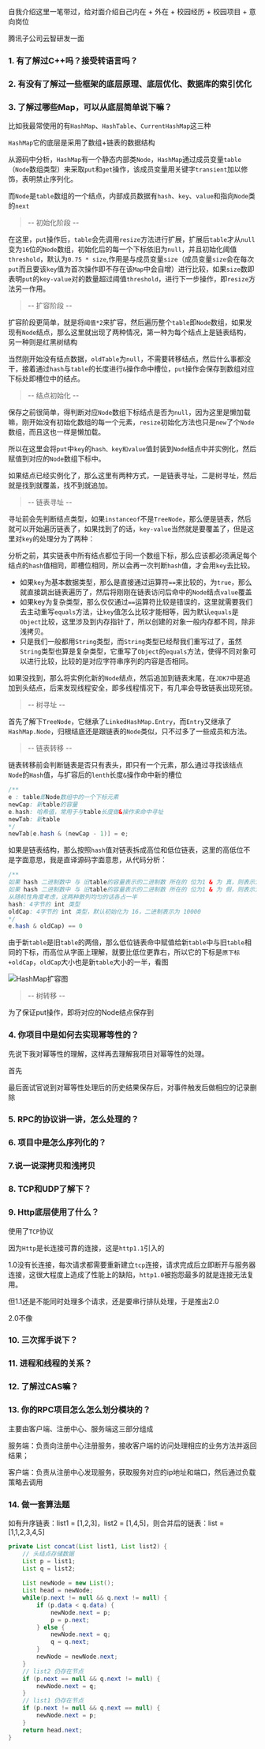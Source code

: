 自我介绍这里一笔带过，给对面介绍自己内在 + 外在 + 校园经历 + 校园项目  + 意向岗位

腾讯子公司云智研发一面

### 1. 有了解过C++吗？接受转语言吗？

### 2. 有没有了解过一些框架的底层原理、底层优化、数据库的索引优化

### 3. 了解过哪些Map，可以从底层简单说下嘛？

比如我最常使用的有`HashMap`、`HashTable`、`CurrentHashMap`这三种

`HashMap`它的底层是采用了数组+链表的数据结构

从源码中分析，`HashMap`有一个静态内部类`Node`，`HashMap`通过成员变量`table`（`Node`数组类型）来采取`put`和`get`操作，该成员变量用关键字`transient`加以修饰，表明禁止序列化。

而`Node`是`table`数组的一个结点，内部成员数据有`hash`、`key`、`value`和指向`Node`类的`next`

> -- 初始化阶段 --

在这里，`put`操作后，`table`会先调用`resize`方法进行扩展，扩展后`table`才从`null`变为`16`位的`Node`数组，初始化后的每一个下标依旧为`null`，并且初始化阈值`threshold`，默认为`0.75 * size`,作用是与成员变量`size`（成员变量`size`会在每次`put`而且要该`key`值为首次操作即不存在该`Map`中会自增）进行比较，如果`size`数即表明`put`的`key-value`对的数量超过阈值`threshold`，进行下一步操作，即`resize`方法另一作用。

> -- 扩容阶段 --

扩容阶段更简单，就是将`阈值*2`来扩容，然后遍历整个`table`即`Node`数组，如果发现有`Node`结点，那么这里就出现了两种情况，第一种为每个结点上是链表结构，另一种则是红黑树结构



当然刚开始没有结点数据，`oldTable`为`null`，不需要转移结点，然后什么事都没干，接着通过`hash`与`table`的长度进行`&`操作命中槽位，`put`操作会保存到数组对应下标处即槽位中的结点。

> -- 结点初始化 --

保存之前很简单，得判断对应`Node`数组下标结点是否为`null`，因为这里是懒加载嘛，刚开始没有初始化数组的每一个元素，`resize`初始化方法也只是`new`了个`Node`数组，而且这也一样是懒加载。

所以在这里会将`put`中`key`的`hash、key和value`值封装到`Node`结点中并实例化，然后赋值到对应的`Node`数组下标中。

如果结点已经实例化了，那么这里有两种方式，一是链表寻址，二是树寻址，然后就是找到就覆盖，找不到就追加。

> -- 链表寻址 --

寻址前会先判断结点类型，如果`instanceof`不是`TreeNode`，那么便是链表，然后就可以开始遍历链表了，如果找到了的话，`key-value`当然就是要覆盖了，但是这里对`key`的处理分为了两种：

分析之前，其实链表中所有结点都位于同一个数组下标，那么应该都必须满足每个结点的`hash`值相同，即槽位相同，所以会再一次判断`hash`值，才会用`key`去比较。

- 如果`key`为基本数据类型，那么是直接通过运算符`==`来比较的，为`true`，那么就直接跳出链表遍历了，然后将刚刚在链表访问后命中的`Node`结点`value`覆盖
- 如果key为复杂类型，那么仅仅通过`==`运算符比较是错误的，这里就需要我们去主动重写`equals`方法，让`key`值怎么比较才能相等，因为默认`equals`是`Object`比较，这里涉及到内存指针了，所以创建的对象一般内存都不同，除非浅拷贝。
- 只是我们一般都用`String`类型，而`String`类型已经帮我们重写过了，虽然`String`类型也算是复杂类型，它重写了`Object`的`equals`方法，使得不同对象可以进行比较，比较的是对应字符串序列的内容是否相同。

如果没找到，那么将实例化新的`Node`结点，然后追加到链表末尾，在`JDK7`中是追加到头结点，后来发现线程安全，即多线程情况下，有几率会导致链表出现死锁。

> -- 树寻址 --



首先了解下`TreeNode`，它继承了`LinkedHashMap.Entry`，而`Entry`又继承了`HashMap.Node`，归根结底还是跟链表的`Node`类似，只不过多了一些成员和方法。





> -- 链表转移 --

链表转移前会判断链表是否只有表头，即只有一个元素，那么通过寻找该结点`Node`的`Hash`值，与扩容后的`lenth`长度`&`操作命中新的槽位

```java
/**
e : table即Node数组中的一个下标元素
newCap: 新table的容量
e.hash: 哈希值，常用于与table长度做&操作来命中寻址
newTab: 新table
*/
newTab[e.hash & (newCap - 1)] = e;
```

如果是链表结构，那么按照`hash`值对链表拆成高位和低位链表，这里的高低位不是字面意思，我是直译源码字面意思，从代码分析：

```java
/** 
如果 hash 二进制数中 与 旧table的容量表示的二进制数 所在的 位为1 & 为 真，则表示为高位链表
如果 hash 二进制数中 与 旧table的容量表示的二进制数 所在的 位为1 & 为 假，则表示为低位链表
从随机性角度考虑，这两种散列均匀的话各占一半
hash: 4字节的 int 类型
oldCap: 4字节的 int 类型，默认初始化为 16，二进制表示为 10000
*/
e.hash & oldCap) == 0
```

由于新`table`是旧`table`的两倍，那么低位链表命中赋值给新`table`中与旧`table`相同的下标，而高位从字面上理解，就要比低位更靠右，所以它的下标是`原下标+oldCap`，`oldCap`大小也是新`table`大小的一半，看图

![HashMap扩容图](https://yupeng-tuchuang.oss-cn-shenzhen.aliyuncs.com/image-20221116225644342.png)



> -- 树转移 --







为了保证put操作，即将对应的Node结点保存到

### 4. 你项目中是如何去实现幂等性的？

先说下我对幂等性的理解，这样再去理解我项目对幂等性的处理。

首先

最后面试官说到对幂等性处理后的历史结果保存后，对事件触发后做相应的记录删除



### 5. RPC的协议讲一讲，怎么处理的？



### 6. 项目中是怎么序列化的？



### 7.说一说深拷贝和浅拷贝



### 8. TCP和UDP了解下？



### 9. Http底层使用了什么？

使用了`TCP`协议

因为`Http`是长连接可靠的连接，这是`http1.1`引入的

1.0没有长连接，每次请求都需要重新建立`tcp`连接，请求完成后立即断开与服务器连接，这很大程度上造成了性能上的缺陷，`http1.0`被抱怨最多的就是连接无法复用。

但1.1还是不能同时处理多个请求，还是要串行排队处理，于是推出2.0

2.0不像

### 10. 三次挥手说下？



### 11. 进程和线程的关系？



### 12. 了解过CAS嘛？



### 13. 你的RPC项目怎么怎么划分模块的？

主要由客户端、注册中心、服务端这三部分组成

服务端：负责向注册中心注册服务，接收客户端的访问处理相应的业务方法并返回结果；

客户端：负责从注册中心发现服务，获取服务对应的ip地址和端口，然后通过负载策略去调用







### 14. 做一套算法题

如有升序链表：list1 = [1,2,3]，list2 = [1,4,5]，则合并后的链表：list = [1,1,2,3,4,5]

```java
private List concat(List list1, List list2) {
	// 头结点存储数据
	List p = list1;
	List q = list2;
	
	List newNode = new List();
	List head = newNode;
	while(p.next != null && q.next != null) {
		if (p.data < q.data) {
			newNode.next = p;
			p = p.next;
		} else {
			newNode.next = q;
			q = q.next;
		}
		newNode = newNode.next;
	}
    // list2 仍存在节点
	if (p.next == null && q.next != null) {
		newNode.next = q;
	}
    // list1 仍存在节点
	if (p.next != null && q.next == null) {
		newNode.next = p;
	}
	return head.next;
}
```

